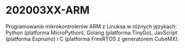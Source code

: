 # 202003XX-ARM
Programowanie mikrokontrolerów ARM z Linuksa w różnych językach: Python (platforma MicroPython), Golang (platforma TinyGo), JavScript (platforma Espruino) i C (platforma FreeRTOS z generatorem CubeMX).
